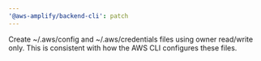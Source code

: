 ```yaml
---
'@aws-amplify/backend-cli': patch
---
```


Create ~/.aws/config and ~/.aws/credentials files using owner read/write only. This is consistent with how the AWS CLI configures these files.
